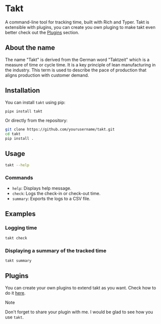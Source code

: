 # Takt

A command-line tool for tracking time, built with Rich and Typer. Takt is
extensible with plugins, you can create you own pluging to make takt even
better check out the [Plugins](#plugins) section.

## About the name

The name "Takt" is derived from the German word "Taktzeit" which is a measure
of time or cycle time. It is a key principle of lean manufacturing in the
industry. This term is used to describe the pace of production that aligns
production with customer demand.


## Installation

You can install `takt` using pip:

```bash
pipx install takt
```

Or directly from the repository:

```bash
git clone https://github.com/yourusername/takt.git
cd takt
pip install .
```

## Usage

```bash
takt --help
```

### Commands

- `help`: Displays help message.
- `check`: Logs the check-in or check-out time.
- `summary`: Exports the logs to a CSV file.

## Examples

### Logging time

```bash
takt check
```


### Displaying a summary of the tracked time

```bash
takt summary
```


## Plugins

You can create your own plugins to extend takt as you want. Check how to do it
[here](https://github.com/mmngreco/takt_plugin).

> [!NOTE]
>
> Don't forget to share your plugin with me. I would be glad to see how you use
> `takt`.



<!--
## Contribution

Any kind of contribution is welcome. Please refer to the
[Contribution Guidelines](CONTRIBUTING.md) for more details.
-->
